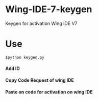 # Wing-IDE-7-keygen
Keygen for activation Wing IDE V7
# Use
```
$python keygen.py
```
#### Add ID
#### Copy Code Request of wing IDE 
#### Paste on code for activation on wing IDE
